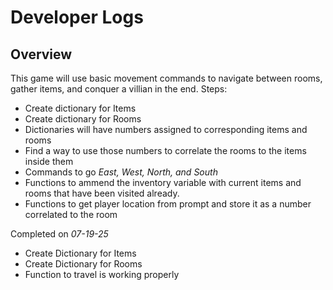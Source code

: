 # Developer Logs

## Overview

This game will use basic movement commands to navigate between rooms, gather items, and conquer a villian in the end.
Steps:

- Create dictionary for Items
- Create dictionary for Rooms
- Dictionaries will have numbers assigned to corresponding items and rooms
- Find a way to use those numbers to correlate the rooms to the items inside them
- Commands to go _East, West, North, and South_
- Functions to ammend the inventory variable with current items and rooms that have been visited already.
- Functions to get player location from prompt and store it as a number correlated to the room

Completed on _07-19-25_

- Create Dictionary for Items
- Create Dictionary for Rooms
- Function to travel is working properly
